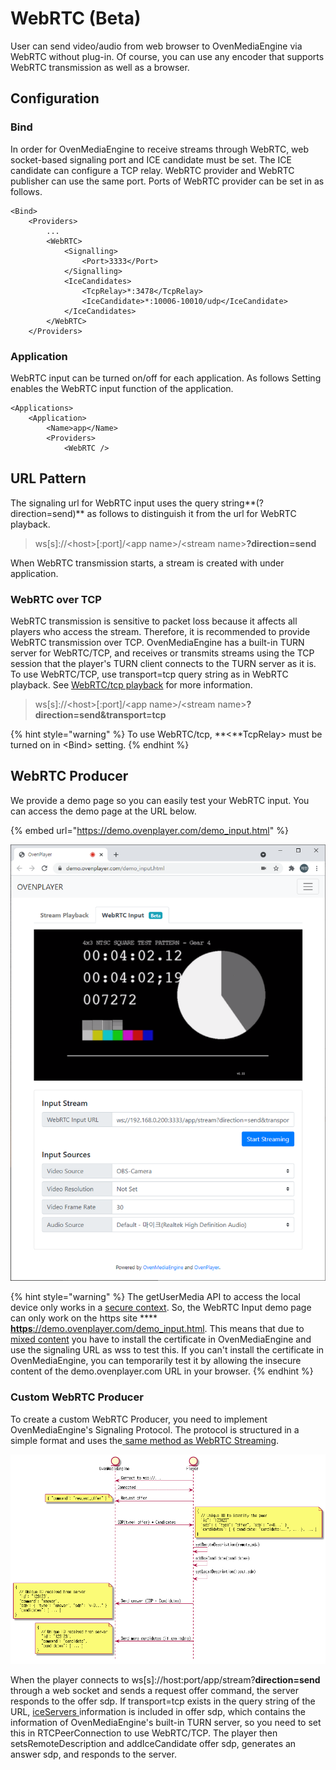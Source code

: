 # WebRTC (Beta)

User can send video/audio from web browser to OvenMediaEngine via WebRTC without plug-in. Of course, you can use any encoder that supports WebRTC transmission as well as a browser.

## Configuration

### Bind

In order for OvenMediaEngine to receive streams through WebRTC, web socket-based signaling port and ICE candidate must be set. The ICE candidate can configure a TCP relay. WebRTC provider and WebRTC publisher can use the same port. Ports of WebRTC provider can be set in as follows.

```markup
<Bind>
	<Providers>
		...
		<WebRTC>
			<Signalling>
				<Port>3333</Port>
			</Signalling>
			<IceCandidates>
				<TcpRelay>*:3478</TcpRelay>
				<IceCandidate>*:10006-10010/udp</IceCandidate>
			</IceCandidates>
		</WebRTC>
	</Providers>
```

### Application

WebRTC input can be turned on/off for each application. As follows Setting enables the WebRTC input function of the application.

```markup
<Applications>
	<Application>
		<Name>app</Name>
		<Providers>
			<WebRTC />
```

## URL Pattern

The signaling url for WebRTC input uses the query string\*\*(?direction=send)\*\* as follows to distinguish it from the url for WebRTC playback.

> ws\[s]://\<host>\[:port]/\<app name>/\<stream name>**?direction=send**

When WebRTC transmission starts, a stream is created with under application.

### WebRTC over TCP

WebRTC transmission is sensitive to packet loss because it affects all players who access the stream. Therefore, it is recommended to provide WebRTC transmission over TCP. OvenMediaEngine has a built-in TURN server for WebRTC/TCP, and receives or transmits streams using the TCP session that the player's TURN client connects to the TURN server as it is. To use WebRTC/TCP, use transport=tcp query string as in WebRTC playback. See [WebRTC/tcp playback](../streaming/webrtc-publishing.md#webrtc-over-tcp) for more information.

> ws\[s]://\<host>\[:port]/\<app name>/\<stream name>**?direction=send\&transport=tcp**

{% hint style="warning" %}
To use WebRTC/tcp, \*\*<\*\*TcpRelay> must be turned on in \<Bind> setting.
{% endhint %}

## WebRTC Producer

We provide a demo page so you can easily test your WebRTC input. You can access the demo page at the URL below.

{% embed url="https://demo.ovenplayer.com/demo_input.html" %}

![](<../.gitbook/assets/image (4) (1).png>)

{% hint style="warning" %}
The getUserMedia API to access the local device only works in a [secure context](https://developer.mozilla.org/en-US/docs/Web/API/MediaDevices/getUserMedia#privacy\_and\_security). So, the WebRTC Input demo page can only work on the https site \*\*\*\* [**https**://demo.ovenplayer.com/demo\_input.html](https://demo.ovenplayer.com/demo\_input.html). This means that due to [mixed content](https://developer.mozilla.org/en-US/docs/Web/Security/Mixed\_content) you have to install the certificate in OvenMediaEngine and use the signaling URL as wss to test this. If you can't install the certificate in OvenMediaEngine, you can temporarily test it by allowing the insecure content of the demo.ovenplayer.com URL in your browser.
{% endhint %}

### Custom WebRTC Producer

To create a custom WebRTC Producer, you need to implement OvenMediaEngine's Signaling Protocol. The protocol is structured in a simple format and uses the[ same method as WebRTC Streaming](../streaming/webrtc-publishing.md#signalling-protocol).

![](<../.gitbook/assets/image (10).png>)

When the player connects to ws\[s]://host:port/app/stream?**direction=send** through a web socket and sends a request offer command, the server responds to the offer sdp. If transport=tcp exists in the query string of the URL, [iceServers ](https://developer.mozilla.org/en-US/docs/Web/API/RTCIceServer)information is included in offer sdp, which contains the information of OvenMediaEngine's built-in TURN server, so you need to set this in RTCPeerConnection to use WebRTC/TCP. The player then setsRemoteDescription and addIceCandidate offer sdp, generates an answer sdp, and responds to the server.
